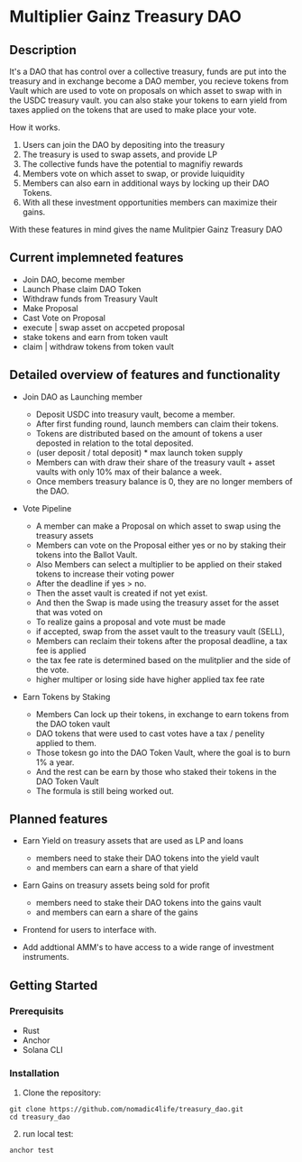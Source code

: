 # Multiplier Gainz Treasury DAO
## Description
It's a DAO that has control over a collective treasury, funds are put into the treasury and in exchange become a DAO member, you recieve tokens from Vault which are used to vote on proposals on which asset to swap with in the USDC treasury vault.  you can also stake your tokens to earn yield from taxes applied on the tokens that are used to make place your vote.

How it works.
1. Users can join the DAO by depositing into the treasury
2. The treasury is used to swap assets, and provide LP
3. The collective funds have the potential to magnifiy rewards
4. Members vote on which asset to swap, or provide luiquidity
5. Members can also earn in additional ways by locking up their DAO Tokens.
6. With all these investment opportunities members can maximize their gains.

With these features in mind gives the name Mulitpier Gainz Treasury DAO


## Current implemneted features
- Join DAO, become member
- Launch Phase claim DAO Token
- Withdraw funds from Treasury Vault
- Make Proposal
- Cast Vote on Proposal
- execute | swap asset on accpeted proposal
- stake tokens and earn from token vault
- claim | withdraw tokens from token vault

## Detailed overview of features and functionality
- Join DAO as Launching member
    - Deposit USDC into treasury vault, become a member.
    - After first funding round, launch members can claim their tokens.
    - Tokens are distributed based on the amount of tokens a user deposted in relation to the total deposited.
    - (user deposit / total deposit) * max launch token supply
    - Members can with draw their share of the treasury vault + asset vaults with only 10% max of their balance a week.
    - Once members treasury balance is 0, they are no longer members of the DAO.
    
- Vote Pipeline
    - A member can make a Proposal on which asset to swap using the treasury assets
    - Members can vote on the Proposal either yes or no by staking their tokens into the Ballot Vault.
    - Also Members can select a multiplier to be applied on their staked tokens to increase their voting power
    - After the deadline if yes > no.
    - Then the asset vault is created if not yet exist.
    - And then the Swap is made using the treasury asset for the asset that was voted on
    - To realize gains a proposal and vote must be made
    - if accepted, swap from the asset vault to the treasury vault (SELL),
    - Members can reclaim their tokens after the proposal deadline, a tax fee is applied
    - the tax fee rate is determined based on the mulitplier and the side of the vote.
    - higher multiper or losing side have higher applied tax fee rate

- Earn Tokens by Staking
    - Members Can lock up their tokens, in exchange to earn tokens from the DAO token vault
    - DAO tokens that were used to cast votes have a tax / penelity applied to them.
    - Those tokesn go into the DAO Token Vault, where the goal is to burn 1% a year.
    - And the rest can be earn by those who staked their tokens in the DAO Token Vault
    - The formula is still being worked out.

## Planned features
- Earn Yield on treasury assets that are used as LP and loans
    - members need to stake their DAO tokens into the yield vault
    - and members can earn a share of that yield

- Earn Gains on treasury assets being sold for profit
    - members need to stake their DAO tokens into the gains vault
    - and members can earn a share of the gains

- Frontend for users to interface with.
- Add addtional AMM's to have access to a wide range of investment instruments.

## Getting Started
### Prerequisits
- Rust
- Anchor
- Solana CLI

### Installation

1. Clone the repository:

```
git clone https://github.com/nomadic4life/treasury_dao.git
cd treasury_dao
```

2. run local test:

```
anchor test
```